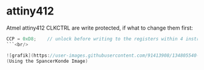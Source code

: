 # attiny412
Atmel attiny412
CLKCTRL are write protected, if what to change them first:<br/>
```C 
CCP = 0xD8;    // unlock before writing to the registers within 4 instructions
```<br/>

![grafik](https://user-images.githubusercontent.com/91413908/134805540-2e6a7c3c-00de-4452-b1e7-7f5188bbbe26.png)
(Using the SpancerKonde Image)
